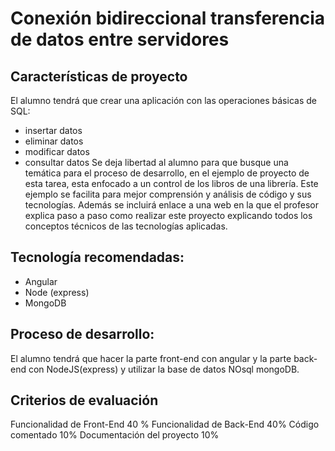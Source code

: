 # Conexión bidireccional transferencia de datos entre servidores

## Características de proyecto
El alumno tendrá que crear una aplicación con las operaciones básicas de SQL:
 - insertar datos
 - eliminar datos
 - modificar datos
 - consultar datos
Se deja libertad al alumno para que busque una temática para el proceso de desarrollo, en el ejemplo de proyecto de esta tarea, esta enfocado a un control de los libros de una librería. Este ejemplo se facilita para mejor comprensión y análisis de código y sus tecnologías. Además se incluirá enlace a una web en la que el profesor explica paso a paso como realizar este proyecto explicando todos los conceptos técnicos de las tecnologías aplicadas.

## Tecnología recomendadas:
 - Angular
 - Node (express)
 - MongoDB

## Proceso de desarrollo:
El alumno tendrá que hacer la parte front-end con angular y la parte back-end con NodeJS(express) y utilizar la base de datos NOsql mongoDB.


## Criterios de evaluación
Funcionalidad de Front-End 40 %
Funcionalidad de Back-End 40%
Código comentado 10%
Documentación del proyecto 10%
